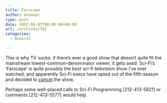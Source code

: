 ```yaml
---
title: Farscape
author: Unxmaal
type: post
date: 2002-09-07T00:00:00+00:00
url: /archives/762
categories:
  - General

---
```

This is why TV sucks: if there&#8217;s ever a good show that doesn&#8217;t quite fit the mainstream lowest-common-denominator viewer, it gets axed. Sci-Fi&#8217;s &#8216;Farscape&#8217; is quite possibly the best sci-fi television show I&#8217;ve ever watched, and apparently Sci-Fi execs have opted out of the fifth season and decided to [cancel][1] the show. 

Perhaps some well-placed calls to Sci-Fi Programming [212-413-5821] or comments [212-413-5577] would help.

 [1]: http://www.aint-it-cool-news.com/display.cgi?id=13209